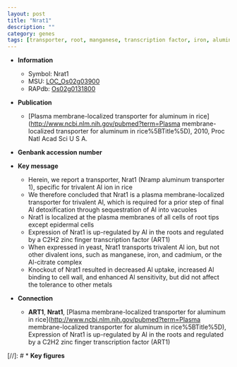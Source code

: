 ```yaml
---
layout: post
title: "Nrat1"
description: ""
category: genes
tags: [transporter, root, manganese, transcription factor, iron, aluminum, cell wall, cadmium]
---
```


* **Information**  
    + Symbol: Nrat1  
    + MSU: [LOC_Os02g03900](http://rice.plantbiology.msu.edu/cgi-bin/ORF_infopage.cgi?orf=LOC_Os02g03900)  
    + RAPdb: [Os02g0131800](http://rapdb.dna.affrc.go.jp/viewer/gbrowse_details/irgsp1?name=Os02g0131800)  

* **Publication**  
    + [Plasma membrane-localized transporter for aluminum in rice](http://www.ncbi.nlm.nih.gov/pubmed?term=Plasma membrane-localized transporter for aluminum in rice%5BTitle%5D), 2010, Proc Natl Acad Sci U S A.

* **Genbank accession number**  

* **Key message**  
    + Herein, we report a transporter, Nrat1 (Nramp aluminum transporter 1), specific for trivalent Al ion in rice
    + We therefore concluded that Nrat1 is a plasma membrane-localized transporter for trivalent Al, which is required for a prior step of final Al detoxification through sequestration of Al into vacuoles
    + Nrat1 is localized at the plasma membranes of all cells of root tips except epidermal cells
    + Expression of Nrat1 is up-regulated by Al in the roots and regulated by a C2H2 zinc finger transcription factor (ART1)
    + When expressed in yeast, Nrat1 transports trivalent Al ion, but not other divalent ions, such as manganese, iron, and cadmium, or the Al-citrate complex
    + Knockout of Nrat1 resulted in decreased Al uptake, increased Al binding to cell wall, and enhanced Al sensitivity, but did not affect the tolerance to other metals

* **Connection**  
    + __ART1__, __Nrat1__, [Plasma membrane-localized transporter for aluminum in rice](http://www.ncbi.nlm.nih.gov/pubmed?term=Plasma membrane-localized transporter for aluminum in rice%5BTitle%5D), Expression of Nrat1 is up-regulated by Al in the roots and regulated by a C2H2 zinc finger transcription factor (ART1)

[//]: # * **Key figures**  


